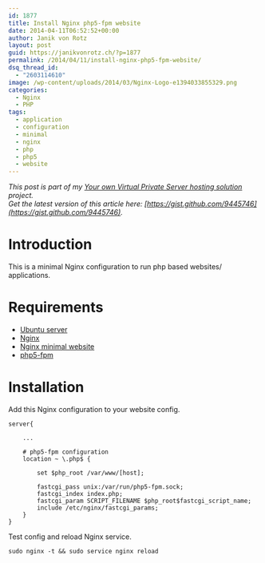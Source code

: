 ```yaml
---
id: 1877
title: Install Nginx php5-fpm website
date: 2014-04-11T06:52:52+00:00
author: Janik von Rotz
layout: post
guid: https://janikvonrotz.ch/?p=1877
permalink: /2014/04/11/install-nginx-php5-fpm-website/
dsq_thread_id:
  - "2603114610"
image: /wp-content/uploads/2014/03/Nginx-Logo-e1394033855329.png
categories:
  - Nginx
  - PHP
tags:
  - application
  - configuration
  - minimal
  - nginx
  - php
  - php5
  - website
---
```

*This post is part of my [Your own Virtual Private Server hosting solution](http://janikvonrotz.ch/your-own-virtual-private-server-hosting-solution/) project.*  
*Get the latest version of this article here: [https://gist.github.com/9445746](https://gist.github.com/9445746).*  

# Introduction

This is a minimal Nginx configuration to run php based websites/ applications.
<!--more-->
# Requirements

* [Ubuntu server](https://janikvonrotz.ch/2014/03/13/deploy-ubuntu-server/)
* [Nginx](https://janikvonrotz.ch/2014/03/31/install-nginx/)
* [Nginx minimal website](https://janikvonrotz.ch/2014/04/01/nginx-minimal-website/)
* [php5-fpm](https://janikvonrotz.ch/2014/03/20/install-php5-fpm/)

# Installation

Add this Nginx configuration to your website config.
```
server{

    ...
    
    # php5-fpm configuration
    location ~ \.php$ {
        
        set $php_root /var/www/[host];
        
        fastcgi_pass unix:/var/run/php5-fpm.sock;
        fastcgi_index index.php;
        fastcgi_param SCRIPT_FILENAME $php_root$fastcgi_script_name;
        include /etc/nginx/fastcgi_params;
    }
}
```
Test config and reload Nginx service.

    sudo nginx -t && sudo service nginx reload